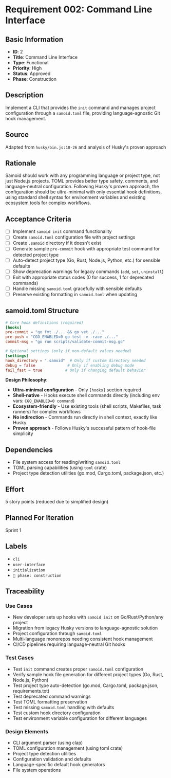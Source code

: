 # Requirement 002: Command Line Interface

## Basic Information
- **ID**: 2
- **Title**: Command Line Interface
- **Type**: Functional
- **Priority**: High
- **Status**: Approved
- **Phase**: Construction

## Description
Implement a CLI that provides the `init` command and manages project configuration through a `samoid.toml` file, providing language-agnostic Git hook management.

## Source
Adapted from `husky/bin.js:10-26` and analysis of Husky's proven approach

## Rationale
Samoid should work with any programming language or project type, not just Node.js projects. TOML provides better type safety, comments, and language-neutral configuration. Following Husky's proven approach, the configuration should be ultra-minimal with only essential hook definitions, using standard shell syntax for environment variables and existing ecosystem tools for complex workflows.

## Acceptance Criteria
- [ ] Implement `samoid init` command functionality
- [ ] Create `samoid.toml` configuration file with project settings
- [ ] Create `.samoid` directory if it doesn't exist  
- [ ] Generate sample `pre-commit` hook with appropriate test command for detected project type
- [ ] Auto-detect project type (Go, Rust, Node.js, Python, etc.) for sensible defaults
- [ ] Show deprecation warnings for legacy commands (`add`, `set`, `uninstall`)
- [ ] Exit with appropriate status codes (0 for success, 1 for deprecated commands)
- [ ] Handle missing `samoid.toml` gracefully with sensible defaults
- [ ] Preserve existing formatting in `samoid.toml` when updating

## samoid.toml Structure

```toml
# Core hook definitions (required)
[hooks]
pre-commit = "go fmt ./... && go vet ./..."
pre-push = "CGO_ENABLED=0 go test -v -race ./..."
commit-msg = "go run scripts/validate-commit-msg.go"

# Optional settings (only if non-default values needed)
[settings]
hook_directory = ".samoid"  # Only if custom directory needed
debug = false              # Only if enabling debug mode
fail_fast = true          # Only if changing default behavior
```

**Design Philosophy**: 
- **Ultra-minimal configuration** - Only `[hooks]` section required
- **Shell-native** - Hooks execute shell commands directly (including env vars: `CGO_ENABLED=0 command`)
- **Ecosystem-friendly** - Use existing tools (shell scripts, Makefiles, task runners) for complex workflows
- **No indirection** - Commands run directly in shell context, exactly like Husky
- **Proven approach** - Follows Husky's successful pattern of hook-file simplicity

## Dependencies
- File system access for reading/writing `samoid.toml`
- TOML parsing capabilities (using `toml` crate)
- Project type detection utilities (go.mod, Cargo.toml, package.json, etc.)

## Effort
5 story points (reduced due to simplified design)

## Planned For Iteration
Sprint 1

## Labels
- `cli`
- `user-interface`
- `initialization`
- `🔨 phase: construction`

## Traceability

### Use Cases
- New developer sets up hooks with `samoid init` on Go/Rust/Python/any project
- Migration from legacy Husky versions to language-agnostic solution
- Project configuration through `samoid.toml`
- Multi-language monorepos needing consistent hook management
- CI/CD pipelines requiring language-neutral Git hooks

### Test Cases
- Test `init` command creates proper `samoid.toml` configuration
- Verify sample hook file generation for different project types (Go, Rust, Node.js, Python)
- Test project type auto-detection (go.mod, Cargo.toml, package.json, requirements.txt)
- Test deprecated command warnings
- Test TOML formatting preservation
- Test missing `samoid.toml` handling with defaults
- Test custom hook directory configuration
- Test environment variable configuration for different languages

### Design Elements
- CLI argument parser (using clap)
- TOML configuration management (using toml crate)
- Project type detection utilities
- Configuration validation and defaults
- Language-specific default hook generators
- File system operations
